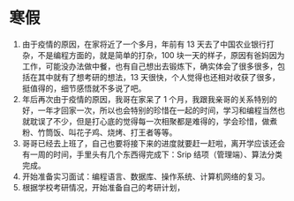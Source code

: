 # 寒假

1. 由于疫情的原因，在家将近了一个多月，年前有 13 天去了中国农业银行打杂，不是编程方面的，就是简单的打杂，100 块一天的样子，原因有爸妈因为工作，可能没办法做中餐，也有自己想出去锻炼下，确实体会了很多很多，包括在其中就有了想考研的想法，13 天很快，个人觉得也还相对收获了很多，挺值得的，细节感悟就不多说了吧。
2. 年后再次由于疫情的原因，我哥在家呆了 1 个月，我跟我亲哥的关系特别的好，一年才回家一次，所以也会特别的珍惜在一起的时间，学习和编程当然也就耽误了不少，但是打心底的觉得每一次相聚都是难得的，学会珍惜，做煮粉、竹筒饭、叫花子鸡、烧烤、打王者等等。
3. 哥哥已经去上班了，自己也要将接下来的进度就要赶一赶啦，离开学应该还会有一周的时间，手里头有几个东西得完成下：Srip 结项（管理端）、算法分类完成。
4. 开始准备实习面试：编程语言、数据库、操作系统、计算机网络的复习。
5. 根据学校考研情况，开始准备自己的考研计划，